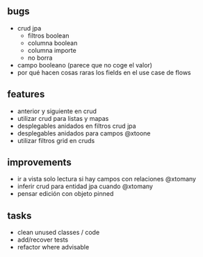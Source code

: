 
## bugs
- crud jpa
  - filtros boolean
  - columna boolean
  - columna importe
  - no borra
- campo booleano (parece que no coge el valor)
- por qué hacen cosas raras los fields en el use case de flows 

## features
- anterior y siguiente en crud
- utilizar crud para listas y mapas
- desplegables anidados en filtros crud jpa
- desplegables anidados para campos @xtoone
- utilizar filtros grid en cruds

## improvements
- ir a vista solo lectura si hay campos con relaciones @xtomany
- inferir crud para entidad jpa cuando @xtomany
- pensar edición con objeto pinned

## tasks
- clean unused classes / code
- add/recover tests
- refactor where advisable
